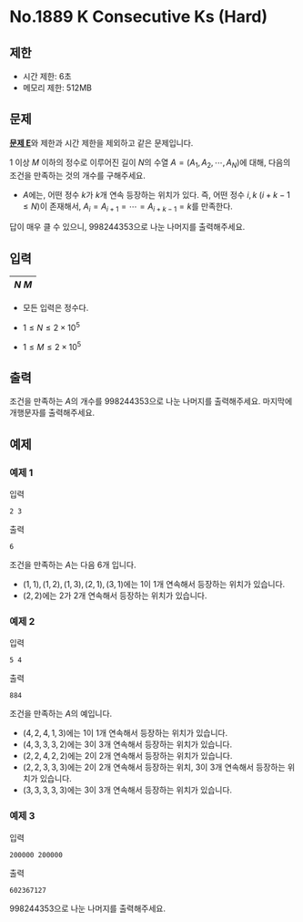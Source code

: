 # No.1889 K Consecutive Ks (Hard)

## 제한

- 시간 제한: 6초
- 메모리 제한: 512MB

## 문제

[**문제 E**](https://yukicoder.me/problems/7842)와 제한과 시간 제한을 제외하고 같은 문제입니다.

$1$ 이상 $M$ 이하의 정수로 이루어진 길이 $N$의 수열 $A = (A_1, A_2, \cdots, A_N)$에 대해, 다음의 조건을 만족하는 것의 개수를 구해주세요.

- $A$에는, 어떤 정수 $k$가 $k$개 연속 등장하는 위치가 있다. 즉, 어떤 정수 $i, k$ $(i+k-1 \le N)$이 존재해서, $A_i = A_{i+1} = \cdots = A_{i+k-1} = k$를 만족한다.

답이 매우 클 수 있으니, $998244353$으로 나눈 나머지를 출력해주세요.

## 입력

|$N$ $M$|
|:-|

- 모든 입력은 정수다.

- $1 \le N \le 2 \times 10^5$
- $1 \le M \le 2 \times 10^5$

## 출력

조건을 만족하는 $A$의 개수를 $998244353$으로 나눈 나머지를 출력해주세요. 마지막에 개행문자를 출력해주세요.

## 예제

### 예제 1

입력

```
2 3
```

출력

```
6
```

조건을 만족하는 $A$는 다음 $6$개 입니다.

- $(1, 1), (1, 2), (1, 3), (2, 1), (3, 1)$에는 $1$이 $1$개 연속해서 등장하는 위치가 있습니다.
- $(2, 2)$에는 $2$가 $2$개 연속해서 등장하는 위치가 있습니다.


### 예제 2

입력

```
5 4
```

출력

```
884
```

조건을 만족하는 $A$의 예입니다.

- $(4, 2, 4, 1, 3)$에는 $1$이 $1$개 연속해서 등장하는 위치가 있습니다.
- $(4, 3, 3, 3, 2)$에는 $3$이 $3$개 연속해서 등장하는 위치가 있습니다.
- $(2, 2, 4, 2, 2)$에는 $2$이 $2$개 연속해서 등장하는 위치가 있습니다.
- $(2, 2, 3, 3, 3)$에는 $2$이 $2$개 연속해서 등장하는 위치, $3$이 $3$개 연속해서 등장하는 위치가 있습니다.
- $(3, 3, 3, 3, 3)$에는 $3$이 $3$개 연속해서 등장하는 위치가 있습니다.
### 예제 3

입력

```
200000 200000
```

출력

```
602367127
```

$998244353$으로 나눈 나머지를 출력해주세요.

